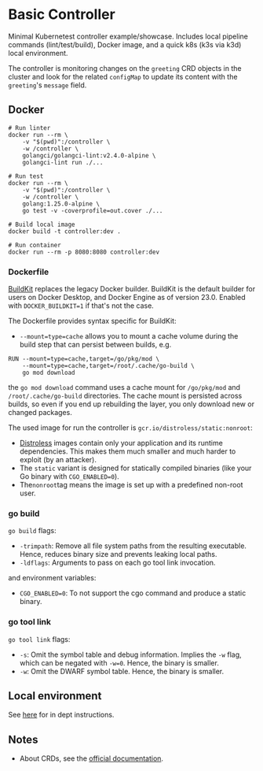 # Basic Controller

Minimal Kubernetest controller example/showcase. Includes local pipeline commands (lint/test/build), Docker image, and a quick k8s (k3s via k3d) local environment.

The controller is monitoring changes on the `greeting` CRD objects in the cluster and look for the related `configMap` to update its content with the `greeting`'s `message` field.

## Docker

```
# Run linter
docker run --rm \
    -v "$(pwd)":/controller \
    -w /controller \
    golangci/golangci-lint:v2.4.0-alpine \
    golangci-lint run ./...

# Run test
docker run --rm \
    -v "$(pwd)":/controller \
    -w /controller \
    golang:1.25.0-alpine \
    go test -v -coverprofile=out.cover ./...

# Build local image
docker build -t controller:dev .

# Run container
docker run --rm -p 8080:8080 controller:dev
```

### Dockerfile

[BuildKit](https://github.com/moby/buildkit) replaces the legacy Docker builder. BuildKit is the default builder for users on Docker Desktop, and Docker Engine as of version 23.0. Enabled with `DOCKER_BUILDKIT=1` if that's not the case.

The Dockerfile provides syntax specific for BuildKit:

- `--mount=type=cache` allows you to mount a cache volume during the build step that can persist between builds, e.g.

```
RUN --mount=type=cache,target=/go/pkg/mod \
    --mount=type=cache,target=/root/.cache/go-build \
    go mod download
```

the `go mod download` command uses a cache mount for `/go/pkg/mod` and `/root/.cache/go-build` directories. The cache mount is persisted across builds, so even if you end up rebuilding the layer, you only download new or changed packages.

The used image for run the controller is `gcr.io/distroless/static:nonroot`:

- [Distroless](https://github.com/GoogleContainerTools/distroless) images contain only your application and its runtime dependencies. This makes them much smaller and much harder to exploit (by an attacker).
- The `static` variant is designed for statically compiled binaries (like your Go binary with `CGO_ENABLED=0`).
- The`nonroot`tag means the image is set up with a predefined non-root user.

### go build

`go build` flags:

- `-trimpath`: Remove all file system paths from the resulting executable. Hence, reduces binary size and prevents leaking local paths.
- `-ldflags`: Arguments to pass on each go tool link invocation.

and environment variables:

- `CGO_ENABLED=0`: To not support the cgo command and produce a static binary.

### go tool link

`go tool link` flags:

- `-s`: Omit the symbol table and debug information. Implies the `-w` flag, which can be negated with `-w=0`. Hence, the binary is smaller.
- `-w`: Omit the DWARF symbol table. Hence, the binary is smaller.


## Local environment

See [here](./k3d/README.md) for in dept instructions.


## Notes

- About CRDs, see the [official documentation](https://kubernetes.io/docs/tasks/extend-kubernetes/custom-resources/custom-resource-definitions/).